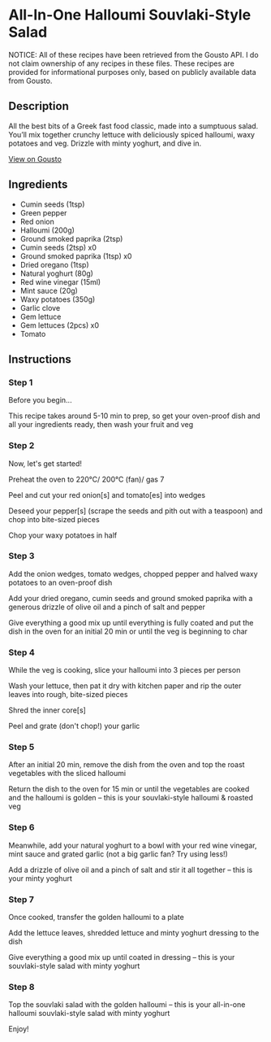 # All-In-One Halloumi Souvlaki-Style Salad

NOTICE: All of these recipes have been retrieved from the Gousto API. I do not claim ownership of any recipes in these files. These recipes are provided for informational purposes only, based on publicly available data from Gousto.

## Description

All the best bits of a Greek fast food classic, made into a sumptuous salad. You’ll mix together crunchy lettuce with deliciously spiced halloumi, waxy potatoes and veg. Drizzle with minty yoghurt, and dive in. 

[View on Gousto](https://www.gousto.co.uk/recipes/cookbook/all-in-one-halloumi-souvlaki-salad-with-minty-yoghurt-dressing)

## Ingredients

- Cumin seeds (1tsp)
- Green pepper
- Red onion
- Halloumi (200g)
- Ground smoked paprika (2tsp)
- Cumin seeds (2tsp) x0
- Ground smoked paprika (1tsp) x0
- Dried oregano (1tsp)
- Natural yoghurt (80g)
- Red wine vinegar (15ml)
- Mint sauce (20g)
- Waxy potatoes (350g)
- Garlic clove
- Gem lettuce
- Gem lettuces (2pcs) x0
- Tomato

## Instructions


### Step 1

Before you begin...

This recipe takes around 5-10 min<span class="text-danger"> </span>to prep, so get your oven-proof dish and all your ingredients ready, then wash your fruit and veg


### Step 2

Now, let's get started!

Preheat the oven to 220°C/ 200°C (fan)/ gas 7

Peel and cut your red onion[s]<span class="text-danger"> </span>and tomato[es] into wedges

Deseed your pepper[s] (scrape the seeds and pith out with a teaspoon) and chop into bite-sized pieces

Chop your waxy potatoes in half


### Step 3

Add the onion wedges, tomato wedges, chopped pepper and halved waxy potatoes to an oven-proof dish

Add your dried oregano, cumin seeds and ground smoked paprika with a generous drizzle of olive oil and a pinch of salt and pepper

Give everything a good mix up until everything is fully coated and put the dish in the oven for an initial 20 min or until the veg is beginning to char


### Step 4

While the veg is cooking, slice your halloumi into 3 pieces per person

Wash your lettuce, then pat it dry with kitchen paper and rip the outer leaves into rough, bite-sized pieces

Shred the inner core[s]

Peel and grate (don't chop!) your garlic


### Step 5

After an initial 20 min, remove the dish from the oven and top the roast vegetables with the sliced halloumi

Return the dish to the oven for 15 min or until the vegetables are cooked and the halloumi is golden – this is your souvlaki-style halloumi & roasted veg


### Step 6

Meanwhile, add your natural yoghurt to a bowl with your red wine vinegar, mint sauce and grated garlic (not a big garlic fan? Try using less!)

Add a drizzle of olive oil and a pinch of salt and stir it all together – this is your minty yoghurt


### Step 7

Once cooked, transfer the golden halloumi to a plate

Add the lettuce leaves, shredded lettuce and minty yoghurt dressing to the dish

Give everything a good mix up until coated in dressing – this is your souvlaki-style salad with minty yoghurt

### Step 8

Top the souvlaki salad with the golden halloumi – this is your all-in-one halloumi souvlaki-style salad with minty yoghurt

Enjoy!

